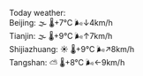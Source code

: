 Today weather:  
Beijing: 🌫  🌡️+7°C 🌬️↓4km/h  
Tianjin: 🌫  🌡️+9°C 🌬️↑7km/h  
Shijiazhuang: ☀️   🌡️+9°C 🌬️↗8km/h  
Tangshan: ⛅️  🌡️+8°C 🌬️←9km/h  
